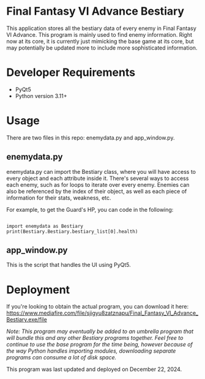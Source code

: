 # Final Fantasy VI Advance Bestiary
This application stores all the bestiary data of every enemy in Final Fantasy VI Advance.
This program is mainly used to find enemy information. Right now at its core, it is currently
just mimicking the base game at its core, but may potentially be updated more to include
more sophisticated information.

# Developer Requirements
- PyQt5
- Python version 3.11+

# Usage

There are two files in this repo: enemydata.py and app_window.py.

## enemydata.py
enemydata.py can import the Bestiary class, where you will have access to every object and each attribute inside it.
There's several ways to access each enemy, such as for loops to iterate over every enemy.
Enemies can also be referenced by the index of their object, as well as each piece of information for their stats, weakness, etc.

For example, to get the Guard's HP, you can code in the following:

<code language="Python">
import enemydata as Bestiary
print(Bestiary.Bestiary.bestiary_list[0].health)
</code>

## app_window.py
This is the script that handles the UI using PyQt5.

# Deployment

If you're looking to obtain the actual program, you can download it here:
https://www.mediafire.com/file/sjigyu8zatznapu/Final_Fantasy_VI_Advance_Bestiary.exe/file

<i>Note: This program may eventually be added to an umbrella program that will bundle this and any other Bestiary programs together.
Feel free to continue to use the base program for the time being, however because of the way Python handles importing modules,
downloading separate programs can consume a lot of disk space.</i>

This program was last updated and deployed on December 22, 2024.

